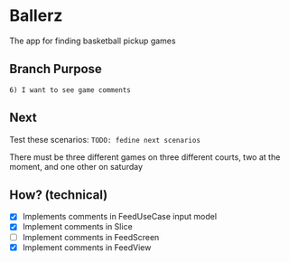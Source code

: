 # Ballerz
The app for finding basketball pickup games

## Branch Purpose
    6) I want to see game comments

## Next 
Test these scenarios:
    `TODO: fedine next scenarios` 
        

There must be three different games on three different courts, two at the moment, and one other on saturday


## How? (technical)
- [x] Implements comments in FeedUseCase input model
- [x] Implement comments in Slice
- [ ] Implement comments in FeedScreen
- [x] Implement comments in FeedView